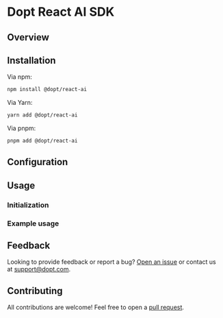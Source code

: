 # Dopt React AI SDK

## Overview

## Installation

Via npm:

```bash
npm install @dopt/react-ai
```

Via Yarn:

```bash
yarn add @dopt/react-ai
```

Via pnpm:

```bash
pnpm add @dopt/react-ai
```

## Configuration

## Usage

### Initialization

### Example usage

## Feedback

Looking to provide feedback or report a bug? [Open an issue](https://github.com/dopt/odopt/issues/new?title=[@dopt/react-ai]%20) or contact us at [support@dopt.com](mailto:support@dopt.com).

## Contributing

All contributions are welcome! Feel free to open a [pull request](https://github.com/dopt/odopt/compare).
